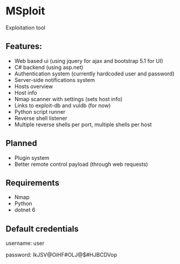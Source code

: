 # MSploit
Exploitation tool
## Features:
* Web based ui (using jquery for ajax and bootstrap 5.1 for UI)
* C# backend (using asp.net)
* Authentication system (currently hardcoded user and password)
* Server-side notifications system
* Hosts overview
* Host info
* Nmap scanner with settings (sets host info)
* Links to exploit-db and vuldb (for now)
* Python script runner
* Reverse shell listener
* Multiple reverse shells per port, multiple shells per host
## Planned
* Plugin system
* Better remote control payload (through web requests)
## Requirements
* Nmap
* Python
* dotnet 6

## Default credentials
username: user

password: lkJSV@OiHF#OLJ@$#HJBCDVop
